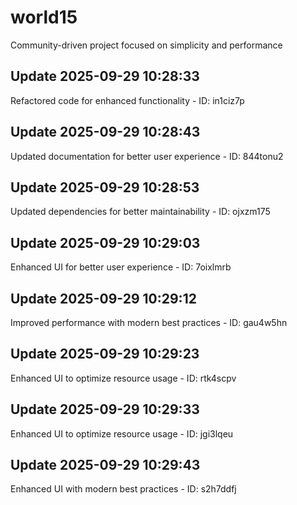 # world15
Community-driven project focused on simplicity and performance

## Update 2025-09-29 10:28:33
Refactored code for enhanced functionality - ID: in1ciz7p


## Update 2025-09-29 10:28:43
Updated documentation for better user experience - ID: 844tonu2


## Update 2025-09-29 10:28:53
Updated dependencies for better maintainability - ID: ojxzm175


## Update 2025-09-29 10:29:03
Enhanced UI for better user experience - ID: 7oixlmrb


## Update 2025-09-29 10:29:12
Improved performance with modern best practices - ID: gau4w5hn


## Update 2025-09-29 10:29:23
Enhanced UI to optimize resource usage - ID: rtk4scpv


## Update 2025-09-29 10:29:33
Enhanced UI to optimize resource usage - ID: jgi3lqeu


## Update 2025-09-29 10:29:43
Enhanced UI with modern best practices - ID: s2h7ddfj

